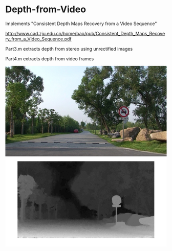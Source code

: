 # Depth-from-Video

Implements "Consistent Depth Maps Recovery from a Video Sequence"

http://www.cad.zju.edu.cn/home/bao/pub/Consistent_Depth_Maps_Recovery_from_a_Video_Sequence.pdf

Part3.m extracts depth from stereo using unrectified images

Part4.m extracts depth from video frames

![Screenshot](test0110.jpg)
![Screenshot](depth0110.png)
